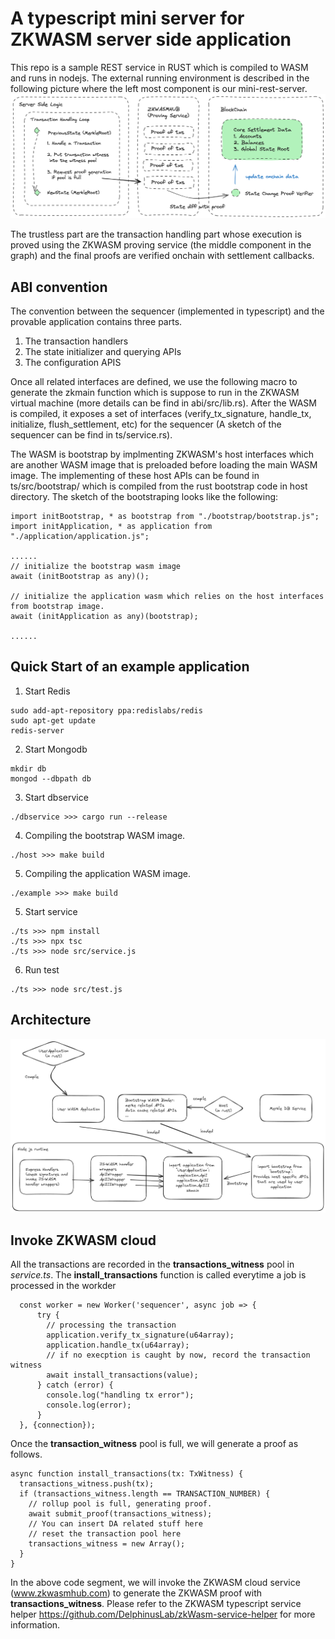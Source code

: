# A typescript mini server for ZKWASM server side application

This repo is a sample REST service in RUST which is compiled to WASM and runs in nodejs. The external running environment is described in the following picture where the left most component is our mini-rest-server.
![alt text](./images/mini-rest-service-rollup.png)

The trustless part are the transaction handling part whose execution is proved using the ZKWASM proving service (the middle component in the graph) and the final proofs are verified onchain with settlement callbacks.

## ABI convention
The convention between the sequencer (implemented in typescript) and the provable application contains three parts.
1. The transaction handlers
2. The state initializer and querying APIs
3. The configuration APIS

Once all related interfaces are defined, we use the following macro to generate the zkmain function which is suppose to run in the ZKWASM virtual machine (more details can be find in abi/src/lib.rs). After the WASM is compiled, it exposes a set of interfaces (verify_tx_signature, handle_tx, initialize, flush_settlement, etc) for the sequencer (A sketch of the sequencer can be find in ts/service.rs).

The WASM is bootstrap by implmenting ZKWASM's host interfaces which are another WASM image that is preloaded before loading the main WASM image. The implementing of these host APIs can be found in ts/src/bootstrap/ which is compiled from the rust bootstrap code in host directory. The sketch of the bootstraping looks like the following:
```
import initBootstrap, * as bootstrap from "./bootstrap/bootstrap.js";
import initApplication, * as application from "./application/application.js";

......
// initialize the bootstrap wasm image
await (initBootstrap as any)();

// initialize the application wasm which relies on the host interfaces from bootstrap image.
await (initApplication as any)(bootstrap);

......

```

## Quick Start of an example application
1. Start Redis
```
sudo add-apt-repository ppa:redislabs/redis
sudo apt-get update
redis-server
```

2. Start Mongodb
```
mkdir db
mongod --dbpath db
```

3. Start dbservice
```
./dbservice >>> cargo run --release
```

4. Compiling the bootstrap WASM image.
```
./host >>> make build
```

5. Compiling the application WASM image.
```
./example >>> make build
```

5. Start service
```
./ts >>> npm install
./ts >>> npx tsc
./ts >>> node src/service.js
```

6. Run test
```
./ts >>> node src/test.js
```

## Architecture
![alt text](./images/zkwasm-ts-service.png)

## Invoke ZKWASM cloud
All the transactions are recorded in the **transactions_witness** pool in *service.ts*. The **install_transactions** function is called everytime a job is processed in the workder
```
  const worker = new Worker('sequencer', async job => {
      try {
        // processing the transaction
        application.verify_tx_signature(u64array);
        application.handle_tx(u64array);
        // if no execption is caught by now, record the transaction witness
        await install_transactions(value); 
      } catch (error) {
        console.log("handling tx error");
        console.log(error);
      }
  }, {connection});
```

Once the **transaction_witness** pool is full, we will generate a proof as follows.
```
async function install_transactions(tx: TxWitness) {
  transactions_witness.push(tx);
  if (transactions_witness.length == TRANSACTION_NUMBER) {
    // rollup pool is full, generating proof.
    await submit_proof(transactions_witness); 
    // You can insert DA related stuff here
    // reset the transaction pool here
    transactions_witness = new Array(); 
  }
}
```

In the above code segment, we will invoke the ZKWASM cloud service (www.zkwasmhub.com) to generate the ZKWASM proof with **transactions_witness**. Please refer to the ZKWASM typescript service helper https://github.com/DelphinusLab/zkWasm-service-helper for more information.

